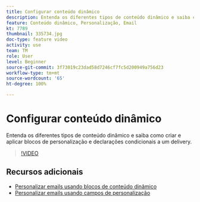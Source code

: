 ```yaml
---
title: Configurar conteúdo dinâmico
description: Entenda os diferentes tipos de conteúdo dinâmico e saiba como criar e aplicar blocos de personalização e declarações condicionais a um delivery.
feature: Conteúdo dinâmico, Personalização, Email
kt: 7789
thumbnail: 335734.jpg
doc-type: feature video
activity: use
team: TM
role: User
level: Beginner
source-git-commit: 3f73019c23dad58d7246cf7fc5d200949a756d23
workflow-type: tm+mt
source-wordcount: '65'
ht-degree: 100%

---
```


# Configurar conteúdo dinâmico

Entenda os diferentes tipos de conteúdo dinâmico e saiba como criar e aplicar blocos de personalização e declarações condicionais a um delivery.

>[!VIDEO](https://video.tv.adobe.com/v/335734?quality=12)

## Recursos adicionais

* [Personalizar emails usando blocos de conteúdo dinâmico](/help/content-creation/personalize-using-dynamic-content-blocks.md)
* [Personalizar emails usando campos de personalização](/help/content-creation/personalize-emails-using-personalization-fields.md)
